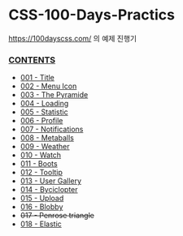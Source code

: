 # CSS-100-Days-Practics
https://100dayscss.com/ 의 예제 진행기  

### [CONTENTS](https://saintsilver.github.io/CSS-100-Days-Practice/)

- [001 - Title](https://saintsilver.github.io/CSS-100-Days-Practice/001-Title/index.html)  
- [002 - Menu Icon](https://saintsilver.github.io/CSS-100-Days-Practice/002-Menu%20Icon/index.html)  
- [003 - The Pyramide](https://saintsilver.github.io/CSS-100-Days-Practice/003-The%20Pyramide/index.html)  
- [004 - Loading](https://saintsilver.github.io/CSS-100-Days-Practice/004-Loading/index.html)  
- [005 - Statistic](https://saintsilver.github.io/CSS-100-Days-Practice/005-Statistic/index.html)  
- [006 - Profile](https://saintsilver.github.io/CSS-100-Days-Practice/006-Profile/index.html)  
- [007 - Notifications](https://saintsilver.github.io/CSS-100-Days-Practice/007-Notifications/index.html) 
- [008 - Metaballs](https://saintsilver.github.io/CSS-100-Days-Practice/008-Metaballs/index.html) 
- [009 - Weather](https://saintsilver.github.io/CSS-100-Days-Practice/009-Weather/index.html) 
- [010 - Watch](https://saintsilver.github.io/CSS-100-Days-Practice/010-Watch/index.html) 
- [011 - Boots](https://saintsilver.github.io/CSS-100-Days-Practice/011-Boots/index.html) 
- [012 - Tooltip](https://saintsilver.github.io/CSS-100-Days-Practice/012-Tooltip/index.html) 
- [013 - User Gallery](https://saintsilver.github.io/CSS-100-Days-Practice/013-User%20Gallery/index.html) 
- [014 - Byciclopter](https://saintsilver.github.io/CSS-100-Days-Practice/014-Byciclopter/index.html) 
- [015 - Upload](https://saintsilver.github.io/CSS-100-Days-Practice/015-Upload/index.html) 
- [016 - Blobby](https://saintsilver.github.io/CSS-100-Days-Practice/016-Blobby/index.html) 
- ~~017 - Penrose triangle~~
- [018 - Elastic](https://saintsilver.github.io/CSS-100-Days-Practice/018-Elastic/index.html) 